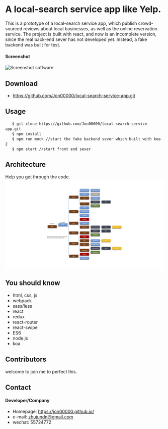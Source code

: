 A local-search service app like Yelp.
======
This is a prototype of a local-search service app, which publish crowd-sourced reviews about local businesses, as well as the online reservation service.
The project is built with react, and now is an incomplete version, since the real back-end sever has not developed yet. Instead, a fake backend was built for test.

#### Screenshot
![Screenshot software](http://url/screenshot-software.png "screenshot software")


## Download
* https://github.com/Jon00000/local-search-service-app.git


## Usage
```
   $ git clone https://github.com/Jon00000/local-search-service-app.git
   $ npm install
   $ npm run mock //start the fake backend sever which built with koa 2
   $ npm start //start front end sever
```

## Architecture
Help you get through the code.
![Architecture](https://github.com/Jon00000/local-search-service-app/raw/master/public/componentTree.png)

## You should know
* html, css, js
* webpack
* sass/less
* react 
* redux
* react-router 
* react-swipe
* ES6
* node.js
* koa


## Contributors
welcome to join me to perfect this.

## Contact
#### Developer/Company
* Homepage: https://jon00000.github.io/
* e-mail: zhujundn@gmail.com
* wechat: 55724772

